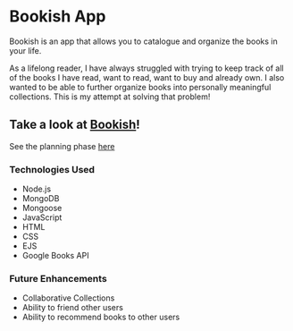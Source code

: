 # Bookish App

Bookish is an app that allows you to catalogue and organize the books in your life.

As a lifelong reader, I have always struggled with trying to keep track of all of the books I have read, want to read, want to buy and already own. I also wanted to be able to further organize books into personally meaningful collections. This is my attempt at solving that problem! 

## Take a look at [Bookish](http://bookishapp.herokuapp.com)! 

See the planning phase [here](https://trello.com/b/XNLgvTBI/unit-2-bookish)

### **Technologies Used**

* Node.js
* MongoDB
* Mongoose
* JavaScript
* HTML
* CSS
* EJS
* Google Books API
  
### **Future Enhancements**
* Collaborative Collections
* Ability to friend other users
* Ability to recommend books to other users
